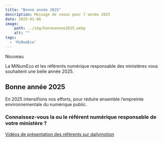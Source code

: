 ```yaml
---
title: "Bonne année 2025"
description: Message de voeux pour l'année 2025
date: 2025-01-06
image:
    path: ../img/bonneannee2025.webp
    alt: ""
tags:
  - 'MiNumEco'
---
```

<p class="fr-badge fr-badge--success fr-badge--no-icon">Nouveau</p>

<!-- chapô-->

La MiNumEco et les référents numérique responsable des ministères vous souhaitent une belle année 2025.

<!-- texte-->

## Bonne année 2025

En 2025 intensifions nos efforts, pour réduire ensemble l’empreinte environnementale du numérique public.

<div class="fr-callout">
    <h3 class="fr-callout__title">Connaissez-vous la ou le référent numérique responsable de votre ministère ?</h3>
    <a class="fr-btn" href="https://www.dailymotion.com/playlist/x8ku42" target="_blank">
			Vidéos de présentation des référents sur dailymotion
    </a>
</div>
